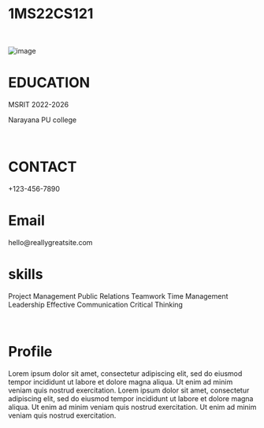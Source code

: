 <h1>1MS22CS121</h1>
</br>

![image](https://github.com/user-attachments/assets/7cfa665b-58a9-4a96-b5a0-2e4a13aca5b0)

<h1>EDUCATION</h1>
<p>MSRIT 2022-2026</p></t><p>Narayana PU college</p>
</br>

<h1>CONTACT</h1>
+123-456-7890
</br>
<h1>Email</h1>
hello@reallygreatsite.com

<h1>skills</h1>

<p>Project Management
Public Relations
Teamwork
Time Management
Leadership
Effective Communication
Critical Thinking</p>
</br>

<h1>Profile</h1>
<p>
Lorem ipsum dolor sit amet, consectetur adipiscing elit, sed do eiusmod tempor incididunt ut labore et dolore magna aliqua. Ut enim ad minim veniam quis nostrud exercitation. Lorem ipsum dolor sit amet, consectetur adipiscing elit, sed do eiusmod tempor incididunt ut labore et dolore magna aliqua. Ut enim ad minim veniam quis nostrud exercitation. Ut enim ad minim veniam quis nostrud exercitation.</p>




